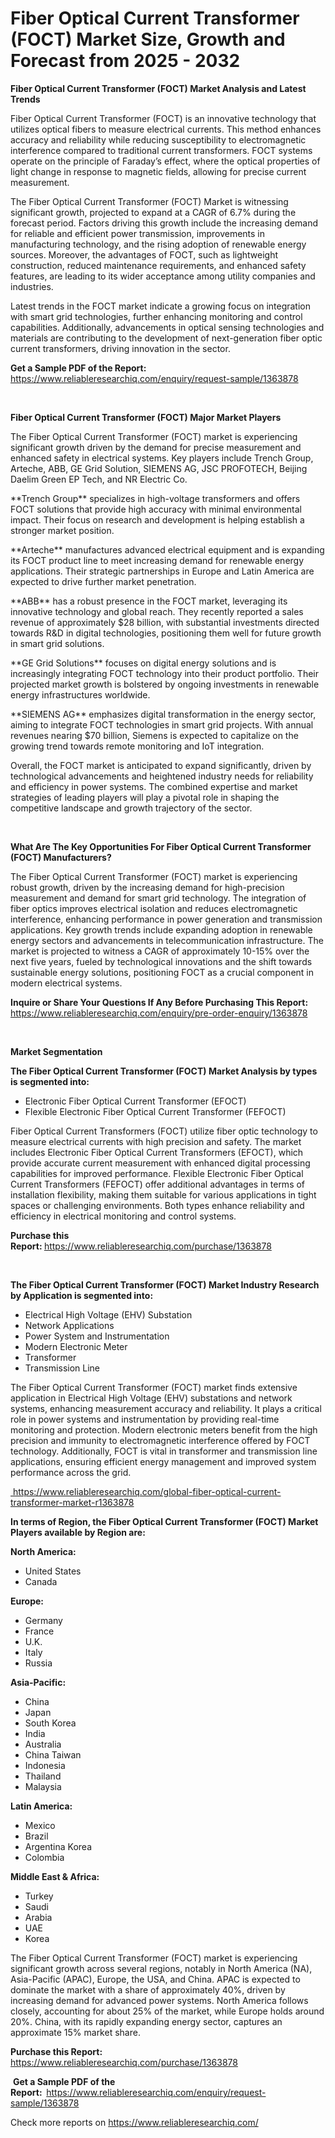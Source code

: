 <p><h1>Fiber Optical Current Transformer (FOCT) Market Size, Growth and Forecast from 2025 - 2032</h1></p><p><strong>Fiber Optical Current Transformer (FOCT) Market Analysis and Latest Trends</strong></p>
<p><p>Fiber Optical Current Transformer (FOCT) is an innovative technology that utilizes optical fibers to measure electrical currents. This method enhances accuracy and reliability while reducing susceptibility to electromagnetic interference compared to traditional current transformers. FOCT systems operate on the principle of Faraday’s effect, where the optical properties of light change in response to magnetic fields, allowing for precise current measurement.</p><p>The Fiber Optical Current Transformer (FOCT) Market is witnessing significant growth, projected to expand at a CAGR of 6.7% during the forecast period. Factors driving this growth include the increasing demand for reliable and efficient power transmission, improvements in manufacturing technology, and the rising adoption of renewable energy sources. Moreover, the advantages of FOCT, such as lightweight construction, reduced maintenance requirements, and enhanced safety features, are leading to its wider acceptance among utility companies and industries.</p><p>Latest trends in the FOCT market indicate a growing focus on integration with smart grid technologies, further enhancing monitoring and control capabilities. Additionally, advancements in optical sensing technologies and materials are contributing to the development of next-generation fiber optic current transformers, driving innovation in the sector.</p></p>
<p><strong>Get a Sample PDF of the Report:&nbsp;</strong> <a href="https://www.reliableresearchiq.com/enquiry/request-sample/1363878?utm_campaign=2299&utm_medium=2&utm_source=Github&utm_content=ia&utm_term=07042025&utm_id=fiber-optical-current-transformer-foct">https://www.reliableresearchiq.com/enquiry/request-sample/1363878</a></p>
<p>&nbsp;</p>
<p><strong>Fiber Optical Current Transformer (FOCT) Major Market Players</strong></p>
<p><p>The Fiber Optical Current Transformer (FOCT) market is experiencing significant growth driven by the demand for precise measurement and enhanced safety in electrical systems. Key players include Trench Group, Arteche, ABB, GE Grid Solution, SIEMENS AG, JSC PROFOTECH, Beijing Daelim Green EP Tech, and NR Electric Co.</p><p>**Trench Group** specializes in high-voltage transformers and offers FOCT solutions that provide high accuracy with minimal environmental impact. Their focus on research and development is helping establish a stronger market position. </p><p>**Arteche** manufactures advanced electrical equipment and is expanding its FOCT product line to meet increasing demand for renewable energy applications. Their strategic partnerships in Europe and Latin America are expected to drive further market penetration.</p><p>**ABB** has a robust presence in the FOCT market, leveraging its innovative technology and global reach. They recently reported a sales revenue of approximately $28 billion, with substantial investments directed towards R&D in digital technologies, positioning them well for future growth in smart grid solutions.</p><p>**GE Grid Solutions** focuses on digital energy solutions and is increasingly integrating FOCT technology into their product portfolio. Their projected market growth is bolstered by ongoing investments in renewable energy infrastructures worldwide.</p><p>**SIEMENS AG** emphasizes digital transformation in the energy sector, aiming to integrate FOCT technologies in smart grid projects. With annual revenues nearing $70 billion, Siemens is expected to capitalize on the growing trend towards remote monitoring and IoT integration.</p><p>Overall, the FOCT market is anticipated to expand significantly, driven by technological advancements and heightened industry needs for reliability and efficiency in power systems. The combined expertise and market strategies of leading players will play a pivotal role in shaping the competitive landscape and growth trajectory of the sector.</p></p>
<p>&nbsp;</p>
<p><strong>What Are The Key Opportunities For Fiber Optical Current Transformer (FOCT) Manufacturers?</strong></p>
<p><p>The Fiber Optical Current Transformer (FOCT) market is experiencing robust growth, driven by the increasing demand for high-precision measurement and demand for smart grid technology. The integration of fiber optics improves electrical isolation and reduces electromagnetic interference, enhancing performance in power generation and transmission applications. Key growth trends include expanding adoption in renewable energy sectors and advancements in telecommunication infrastructure. The market is projected to witness a CAGR of approximately 10-15% over the next five years, fueled by technological innovations and the shift towards sustainable energy solutions, positioning FOCT as a crucial component in modern electrical systems.</p></p>
<p><strong>Inquire or Share Your Questions If Any Before Purchasing This Report:</strong> <a href="https://www.reliableresearchiq.com/enquiry/pre-order-enquiry/1363878?utm_campaign=2299&utm_medium=2&utm_source=Github&utm_content=ia&utm_term=07042025&utm_id=fiber-optical-current-transformer-foct">https://www.reliableresearchiq.com/enquiry/pre-order-enquiry/1363878</a></p>
<p>&nbsp;</p>
<p><strong>Market Segmentation</strong></p>
<p><strong>The Fiber Optical Current Transformer (FOCT) Market Analysis by types is segmented into:</strong></p>
<p><ul><li>Electronic Fiber Optical Current Transformer (EFOCT)</li><li>Flexible Electronic Fiber Optical Current Transformer (FEFOCT)</li></ul></p>
<p><p>Fiber Optical Current Transformers (FOCT) utilize fiber optic technology to measure electrical currents with high precision and safety. The market includes Electronic Fiber Optical Current Transformers (EFOCT), which provide accurate current measurement with enhanced digital processing capabilities for improved performance. Flexible Electronic Fiber Optical Current Transformers (FEFOCT) offer additional advantages in terms of installation flexibility, making them suitable for various applications in tight spaces or challenging environments. Both types enhance reliability and efficiency in electrical monitoring and control systems.</p></p>
<p><strong>Purchase this Report:&nbsp;</strong><a href="https://www.reliableresearchiq.com/purchase/1363878?utm_campaign=2299&utm_medium=2&utm_source=Github&utm_content=ia&utm_term=07042025&utm_id=fiber-optical-current-transformer-foct">https://www.reliableresearchiq.com/purchase/1363878</a></p>
<p>&nbsp;</p>
<p><strong>The Fiber Optical Current Transformer (FOCT) Market Industry Research by Application is segmented into:</strong></p>
<p><ul><li>Electrical High Voltage (EHV) Substation</li><li>Network Applications</li><li>Power System and Instrumentation</li><li>Modern Electronic Meter</li><li>Transformer</li><li>Transmission Line</li></ul></p>
<p><p>The Fiber Optical Current Transformer (FOCT) market finds extensive application in Electrical High Voltage (EHV) substations and network systems, enhancing measurement accuracy and reliability. It plays a critical role in power systems and instrumentation by providing real-time monitoring and protection. Modern electronic meters benefit from the high precision and immunity to electromagnetic interference offered by FOCT technology. Additionally, FOCT is vital in transformer and transmission line applications, ensuring efficient energy management and improved system performance across the grid.</p></p>
<p><a href="https://www.reliableresearchiq.com/global-fiber-optical-current-transformer-market-r1363878?utm_campaign=2299&utm_medium=2&utm_source=Github&utm_content=ia&utm_term=07042025&utm_id=fiber-optical-current-transformer-foct">&nbsp;https://www.reliableresearchiq.com/global-fiber-optical-current-transformer-market-r1363878</a></p>
<p><strong>In terms of Region, the Fiber Optical Current Transformer (FOCT) Market Players available by Region are:</strong></p>
<p>
    <p> <strong> North America: </strong>
        <ul>
            <li>United States</li>
            <li>Canada</li>
        </ul>
        </p> 
    <p> <strong> Europe: </strong>
        <ul>
            <li>Germany</li>
            <li>France</li>
            <li>U.K.</li>
            <li>Italy</li>
            <li>Russia</li>
        </ul>
        </p> 
    <p> <strong> Asia-Pacific: </strong>
        <ul>
            <li>China</li>
            <li>Japan</li>
            <li>South Korea</li>
            <li>India</li>
            <li>Australia</li>
            <li>China Taiwan</li>
            <li>Indonesia</li>
            <li>Thailand</li>
            <li>Malaysia</li>
        </ul>
        </p> 
    <p> <strong> Latin America: </strong>
        <ul>
            <li>Mexico</li>
            <li>Brazil</li>
            <li>Argentina Korea</li>
            <li>Colombia</li>
        </ul>
        </p> 
    <p> <strong> Middle East & Africa: </strong>
        <ul>
            <li>Turkey</li>
            <li>Saudi</li>
            <li>Arabia</li>
            <li>UAE</li>
            <li>Korea</li>
        </ul>
    </p>
    </p>
<p><p>The Fiber Optical Current Transformer (FOCT) market is experiencing significant growth across several regions, notably in North America (NA), Asia-Pacific (APAC), Europe, the USA, and China. APAC is expected to dominate the market with a share of approximately 40%, driven by increasing demand for advanced power systems. North America follows closely, accounting for about 25% of the market, while Europe holds around 20%. China, with its rapidly expanding energy sector, captures an approximate 15% market share.</p></p>
<p><strong>Purchase this Report: </strong><a href="https://www.reliableresearchiq.com/purchase/1363878?utm_campaign=2299&utm_medium=2&utm_source=Github&utm_content=ia&utm_term=07042025&utm_id=fiber-optical-current-transformer-foct">https://www.reliableresearchiq.com/purchase/1363878</a></p>
<p>&nbsp;<strong>Get a Sample PDF of the Report:&nbsp;&nbsp;</strong><a href="https://www.reliableresearchiq.com/enquiry/request-sample/1363878?utm_campaign=2299&utm_medium=2&utm_source=Github&utm_content=ia&utm_term=07042025&utm_id=fiber-optical-current-transformer-foct">https://www.reliableresearchiq.com/enquiry/request-sample/1363878</a></p>
<p><strong></strong></p>
<p>Check more reports on <a href="https://www.reliableresearchiq.com/?utm_campaign=2299&utm_medium=2&utm_source=Github&utm_content=ia&utm_term=07042025&utm_id=fiber-optical-current-transformer-foct">https://www.reliableresearchiq.com/</a></p>